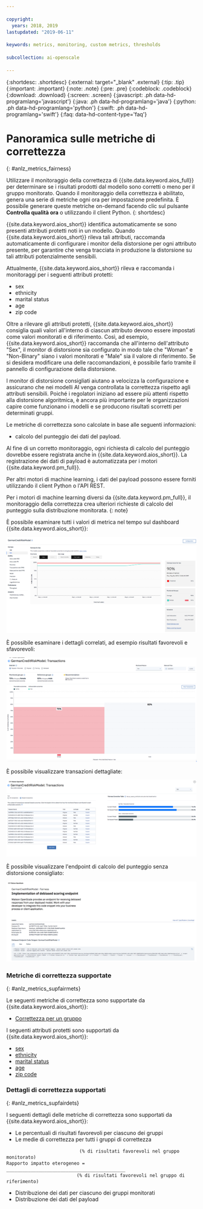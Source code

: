 ```yaml
---

copyright:
  years: 2018, 2019
lastupdated: "2019-06-11"

keywords: metrics, monitoring, custom metrics, thresholds

subcollection: ai-openscale

---
```


{:shortdesc: .shortdesc}
{:external: target="_blank" .external}
{:tip: .tip}
{:important: .important}
{:note: .note}
{:pre: .pre}
{:codeblock: .codeblock}
{:download: .download}
{:screen: .screen}
{:javascript: .ph data-hd-programlang='javascript'}
{:java: .ph data-hd-programlang='java'}
{:python: .ph data-hd-programlang='python'}
{:swift: .ph data-hd-programlang='swift'}
{:faq: data-hd-content-type='faq'}

# Panoramica sulle metriche di correttezza
{: #anlz_metrics_fairness}

Utilizzare il monitoraggio della correttezza di {{site.data.keyword.aios_full}} per determinare se i risultati prodotti dal modello sono corretti o meno per il gruppo monitorato. Quando il monitoraggio della correttezza è abilitato, genera una serie di metriche ogni ora per impostazione predefinita. È possibile generare queste metriche on-demand facendo clic sul pulsante **Controlla qualità ora** o utilizzando il client Python.
{: shortdesc}

{{site.data.keyword.aios_short}} identifica automaticamente se sono presenti attributi protetti noti in un modello. Quando {{site.data.keyword.aios_short}} rileva tali attributi, raccomanda automaticamente di configurare i monitor della distorsione per ogni attributo presente, per garantire che venga tracciata in produzione la distorsione su tali attributi potenzialmente sensibili.  

Attualmente, {{site.data.keyword.aios_short}} rileva e raccomanda i monitoraggi per i seguenti attributi protetti: 

- sex
- ethnicity
- marital status
- age
- zip code

Oltre a rilevare gli attributi protetti, {{site.data.keyword.aios_short}} consiglia quali valori all'interno di ciascun attributo devono essere impostati come valori monitorati e di riferimento. Così, ad esempio, {{site.data.keyword.aios_short}} raccomanda che all'interno dell'attributo "Sex", il monitor di distorsione sia configurato in modo tale che "Woman" e "Non-Binary" siano i valori monitorati e "Male" sia il valore di riferimento. Se si desidera modificare una delle raccomandazioni, è possibile farlo tramite il pannello di configurazione della distorsione.  

I monitor di distorsione consigliati aiutano a velocizza la configurazione e assicurano che nei modelli AI venga controllata la correttezza rispetto agli attributi sensibili. Poiché i regolatori iniziano ad essere più attenti rispetto alla distorsione algoritmica, è ancora più importante per le organizzazioni capire come funzionano i modelli e se producono risultati scorretti per determinati gruppi. 

Le metriche di correttezza sono calcolate in base alle seguenti informazioni:

- calcolo del punteggio dei dati del payload.

Al fine di un corretto monitoraggio, ogni richiesta di calcolo del punteggio dovrebbe essere registrata anche in {{site.data.keyword.aios_short}}. La registrazione dei dati di payload è automatizzata per i motori {{site.data.keyword.pm_full}}.

Per altri motori di machine learning, i dati del payload possono essere forniti utilizzando il client Python o l'API REST.

Per i motori di machine learning diversi da {{site.data.keyword.pm_full}}, il monitoraggio della correttezza crea ulteriori richieste di calcolo del punteggio sulla distribuzione monitorata.
{: note}

È possibile esaminare tutti i valori di metrica nel tempo sul dashboard {{site.data.keyword.aios_short}}:

![grafico delle metriche di correttezza che mostra la deviazione al di sotto della soglia impostata](images/fairness_metrics_001.png)

È possibile esaminare i dettagli correlati, ad esempio risultati favorevoli e sfavorevoli:

![dettagli correttezza](images/fairness_metrics_002.png)

È possibile visualizzare transazioni dettagliate:

![un grafico della correttezza che mostra un elenco di transazioni](images/fairness_metrics_003.png)

È possibile visualizzare l'endpoint di calcolo del punteggio senza distorsione consigliato:

![dettagli dell'endpoint di calcolo del punteggio senza distorsione](images/fairness_metrics_004.png)

### Metriche di correttezza supportate
{: #anlz_metrics_supfairmets}

Le seguenti metriche di correttezza sono supportate da {{site.data.keyword.aios_short}}:

- [Correttezza per un gruppo](https://test.cloud.ibm.com/docs/services/ai-openscale?topic=ai-openscale-quality_group)

I seguenti attributi protetti sono supportati da {{site.data.keyword.aios_short}}: 

- [sex](/docs/services/ai-openscale?topic=ai-openscale-quality_group#quality_group-sex)
- [ethnicity](/docs/services/ai-openscale?topic=ai-openscale-quality_group#quality_group-ethnicity)
- [marital status](/docs/services/ai-openscale?topic=ai-openscale-quality_group#quality_group-marital)
- [age](/docs/services/ai-openscale?topic=ai-openscale-quality_group#quality_group-age)
- [zip code](/docs/services/ai-openscale?topic=ai-openscale-quality_group#quality_group-zip)


### Dettagli di correttezza supportati
{: #anlz_metrics_supfairdets}

I seguenti dettagli delle metriche di correttezza sono supportati da {{site.data.keyword.aios_short}}:

- Le percentuali di risultati favorevoli per ciascuno dei gruppi
- Le medie di correttezza per tutti i gruppi di correttezza

```
                           (% di risultati favorevoli nel gruppo monitorato)
Rapporto impatto eterogeneo =  ____________________________________________
                          (% di risultati favorevoli nel gruppo di riferimento)
```

- Distribuzione dei dati per ciascuno dei gruppi monitorati
- Distribuzione dei dati del payload
